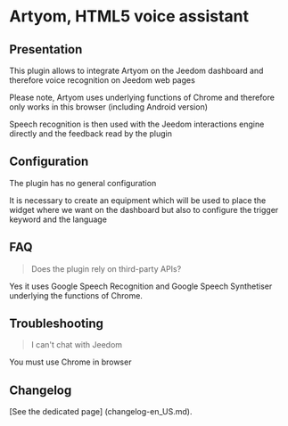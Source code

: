# Artyom, HTML5 voice assistant

## Presentation

This plugin allows to integrate Artyom on the Jeedom dashboard and therefore voice recognition on Jeedom web pages

Please note, Artyom uses underlying functions of Chrome and therefore only works in this browser (including Android version)

Speech recognition is then used with the Jeedom interactions engine directly and the feedback read by the plugin


## Configuration

The plugin has no general configuration

It is necessary to create an equipment which will be used to place the widget where we want on the dashboard but also to configure the trigger keyword and the language


## FAQ

> Does the plugin rely on third-party APIs?

Yes it uses Google Speech Recognition and Google Speech Synthetiser underlying the functions of Chrome.

## Troubleshooting

> I can't chat with Jeedom

You must use Chrome in browser

## Changelog

[See the dedicated page] (changelog-en_US.md).
